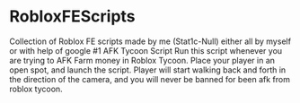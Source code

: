 # RobloxFEScripts
Collection of Roblox FE scripts made by me (Stat1c-Null) either all by myself or with help of google
#1 AFK Tycoon Script
      Run this script whenever you are trying to AFK Farm money in Roblox Tycoon. Place your player in an open spot, and launch the script. 
      Player will start walking back and forth in the direction of the camera, and you will never be banned for been afk from roblox tycoon.
